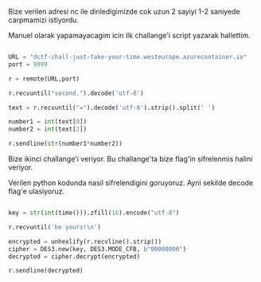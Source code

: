 Bize verilen adresi nc ile dinledigimizde cok uzun 2 sayiyi 1-2 saniyede carpmamizi istiyordu. 

Manuel olarak yapamayacagim icin ilk challange'i script yazarak hallettim.

```python

URL = "dctf-chall-just-take-your-time.westeurope.azurecontainer.io"
port = 9999

r = remote(URL,port)

r.recvuntil("second.").decode('utf-8')

text = r.recvuntil("=").decode('utf-8').strip().split(' ')

number1 = int(text[0])
number2 = int(text[2])

r.sendline(str(number1*number2))

```

Bize ikinci challange'i veriyor. Bu challange'ta bize flag'in sifrelenmis halini veriyor.

Verilen python kodunda nasil sifrelendigini goruyoruz. Ayni sekilde decode flag'e ulasiyoruz.

```python

key = str(int(time())).zfill(16).encode("utf-8")

r.recvuntil('be yours!\n')

encrypted = unhexlify(r.recvline().strip())
cipher = DES3.new(key, DES3.MODE_CFB, b"00000000")
decrypted = cipher.decrypt(encrypted)

r.sendline(decrypted)

```
